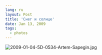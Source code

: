 ```yaml
---
lang: ru
layout: Post
title: 'Снег и солнце'
date: Jan 13, 2009
tags:
  - photos
---
```


![2009-01-04-5D-0534-Artem-Sapegin.jpg](photo://665)

